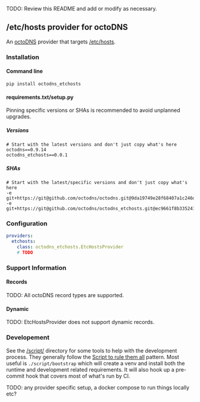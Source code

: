 TODO: Review this README and add or modify as necessary.

## /etc/hosts provider for octoDNS

An [octoDNS](https://github.com/octodns/octodns/) provider that targets [/etc/hosts](https://github.com/octodns/octodns-etchosts/).

### Installation

#### Command line

```
pip install octodns_etchosts
```

#### requirements.txt/setup.py

Pinning specific versions or SHAs is recommended to avoid unplanned upgrades.

##### Versions

```
# Start with the latest versions and don't just copy what's here
octodns==0.9.14
octodns_etchosts==0.0.1
```

##### SHAs

```
# Start with the latest/specific versions and don't just copy what's here
-e git+https://git@github.com/octodns/octodns.git@9da19749e28f68407a1c246dfdf65663cdc1c422#egg=octodns
-e git+https://git@github.com/octodns/octodns_etchosts.git@ec9661f8b335241ae4746eea467a8509205e6a30#egg=octodns_powerdns
```

### Configuration

```yaml
providers:
  etchosts:
    class: octodns_etchosts.EtcHostsProvider
    # TODO
```

### Support Information

#### Records

TODO: All octoDNS record types are supported.

#### Dynamic

TODO: EtcHostsProvider does not support dynamic records.

### Developement

See the [/script/](/script/) directory for some tools to help with the development process. They generally follow the [Script to rule them all](https://github.com/github/scripts-to-rule-them-all) pattern. Most useful is `./script/bootstrap` which will create a venv and install both the runtime and development related requirements. It will also hook up a pre-commit hook that covers most of what's run by CI.

TODO: any provider specific setup, a docker compose to run things locally etc?
